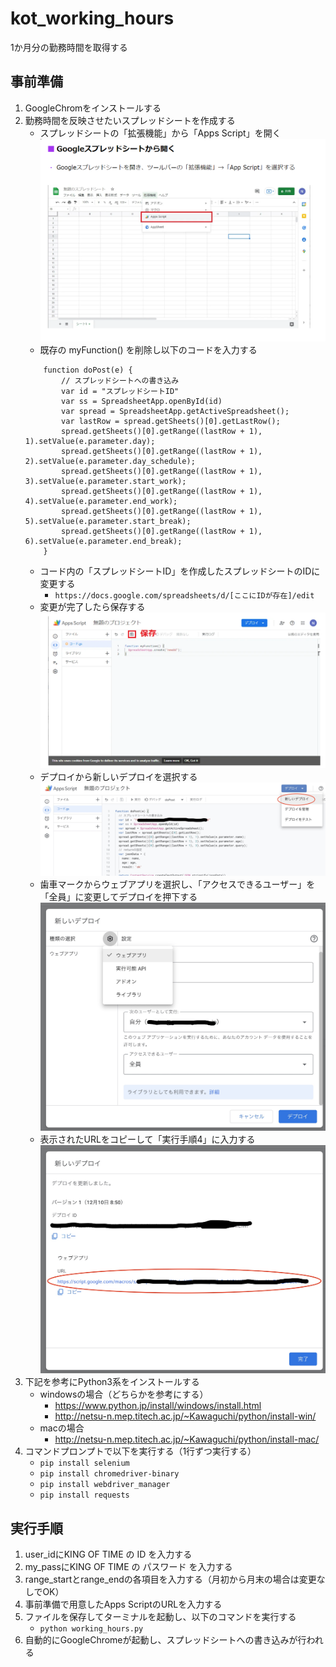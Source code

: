 # kot_working_hours
1か月分の勤務時間を取得する

## 事前準備
1. GoogleChromをインストールする
2. 勤務時間を反映させたいスプレッドシートを作成する
    * スプレッドシートの「拡張機能」から「Apps Script」を開く
    ![](/images/sheet_1.png)
    * 既存の myFunction() を削除し以下のコードを入力する
    ```
        function doPost(e) {
            // スプレッドシートへの書き込み
            var id = "スプレッドシートID"
            var ss = SpreadsheetApp.openById(id)
            var spread = SpreadsheetApp.getActiveSpreadsheet();
            var lastRow = spread.getSheets()[0].getLastRow();
            spread.getSheets()[0].getRange((lastRow + 1), 1).setValue(e.parameter.day);
            spread.getSheets()[0].getRange((lastRow + 1), 2).setValue(e.parameter.day_schedule);
            spread.getSheets()[0].getRange((lastRow + 1), 3).setValue(e.parameter.start_work);
            spread.getSheets()[0].getRange((lastRow + 1), 4).setValue(e.parameter.end_work);
            spread.getSheets()[0].getRange((lastRow + 1), 5).setValue(e.parameter.start_break);
            spread.getSheets()[0].getRange((lastRow + 1), 6).setValue(e.parameter.end_break);
        }
    ```
    * コード内の「スプレッドシートID」を作成したスプレッドシートのIDに変更する
        * ``` https://docs.google.com/spreadsheets/d/[ここにIDが存在]/edit ```
    * 変更が完了したら保存する
    ![](/images/sheet_2.png)
    * デプロイから新しいデプロイを選択する
    ![](/images/sheet_3.jpg)
    * 歯車マークからウェブアプリを選択し、「アクセスできるユーザー」を「全員」に変更してデプロイを押下する
    ![](/images/sheet_4.jpg)
    * 表示されたURLをコピーして「実行手順4」に入力する
    ![](/images/sheet_5.jpg)
3. 下記を参考にPython3系をインストールする
    * windowsの場合（どちらかを参考にする）
        * <https://www.python.jp/install/windows/install.html>
        * <http://netsu-n.mep.titech.ac.jp/~Kawaguchi/python/install-win/>
    * macの場合
        * <http://netsu-n.mep.titech.ac.jp/~Kawaguchi/python/install-mac/>
4. コマンドプロンプトで以下を実行する（1行ずつ実行する）
    * ``` pip install selenium ```
    * ``` pip install chromedriver-binary ```
    * ``` pip install webdriver_manager ```
    * ``` pip install requests ```

## 実行手順
1. user_idにKING OF TIME の ID を入力する
2. my_passにKING OF TIME の パスワード を入力する
3. range_startとrange_endの各項目を入力する（月初から月末の場合は変更なしでOK）
4. 事前準備で用意したApps ScriptのURLを入力する
5. ファイルを保存してターミナルを起動し、以下のコマンドを実行する
    * ``` python working_hours.py ```
6. 自動的にGoogleChromeが起動し、スプレッドシートへの書き込みが行われる